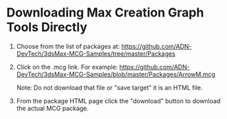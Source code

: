 # Downloading Max Creation Graph Tools Directly

1. Choose from the list of packages at: https://github.com/ADN-DevTech/3dsMax-MCG-Samples/tree/master/Packages

2. Click on the .mcg link. For example:
https://github.com/ADN-DevTech/3dsMax-MCG-Samples/blob/master/Packages/ArrowM.mcg

    Note: Do not download that file or "save target" it is an HTML file. 

5. From the package HTML page click the "download" button to download the actual MCG package. 
